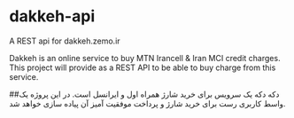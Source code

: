 # dakkeh-api
A REST api for dakkeh.zemo.ir

Dakkeh is an online service to buy MTN Irancell & Iran MCI credit charges. This project will provide as a REST API to be able to buy charge from this service. 

##دکه
دکه یک سرویس برای خرید شارژ همراه اول و ایرانسل است. در این پروژه یک واسط کاربری رست برای خرید شارژ و  پرداخت موفقیت آمیز آن پیاده سازی خواهد شد. 
